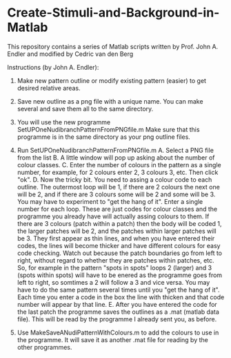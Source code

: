 # Create-Stimuli-and-Background-in-Matlab
This repository contains a series of Matlab scripts written by Prof. John A. Endler and modified by Cedric van den Berg

Instructions (by John A. Endler):

1.  Make new pattern outline or modify existing pattern (easier) to get desired relative areas.

2.  Save new outline as a png file with a unique name.  You can make several and
save them all to the same directory.

3.  You will use the new programme   SetUPOneNudibranchPatternFromPNGfile.m
Make sure that this programme is in the same directory as your png outline files.

4.  Run SetUPOneNudibranchPatternFromPNGfile.m
     A.  Select a PNG file from the list
     B.  A little window will pop up asking about the number of colour classes.
     C.  Enter the number of colours in the pattern as a single number, for example,
             for 2 colours enter 2, 3 colours 3, etc. Then click "ok".
     D.  Now the tricky bit.  You need to assing a colour code to each outline. 
             The outermost loop will be 1, if there are 2 colours the next one will
             be 2, and if there are 3 colours some will be 2 and some will be 3.
             You may have to experiment to "get the hang of it".  Enter a single
             number for each loop.  These are just codes for colour classes and
             the programme you already have will actually assing colours to them.
             If there are 3 colours (patch within a patch) then the body will be 
             coded 1, the larger patches will be 2, and the patches within larger
             patches will be 3.  They first appear as thin lines, and when you
             have entered their codes, the lines will become thicker and have 
             different colours for easy code checking.  Watch out because the 
             patch boundaries go from left to right, without regard to whether 
             they are patches within patches, etc. So, for example in the pattern
             "spots in spots" loops 2 (larger) and 3 (spots within spots) will 
             have to be enered as the programme goes from left to right, so somtimes
             a 2 will follow a 3 and vice versa.  You may have to do the same
             pattern several times until you "get the hang of it".  Each time
             you enter a code in the box the line with thicken and that code
             number will appear by that line.
    E. After you have entered the code for the last patch the programme saves
         the outlines as a .mat  (matlab data file).  This will be read by the
         programme I already sent you, as before.

5.  Use MakeSaveANudiPatternWithColours.m to add the colours to use in the programme.
         It will save it as another .mat file for reading by the other programmes.
        


